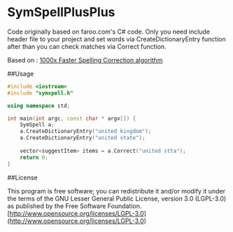 # SymSpellPlusPlus

Code originally based on faroo.com's C# code.
Only you need include header file to your project and set words via CreateDictionaryEntry function after than you can check matches via Correct function.

Based on : [1000x Faster Spelling Correction algorithm](http://blog.faroo.com/2012/06/07/improved-edit-distance-based-spelling-correction/)<br>



##Usage
```c++
#include <iostream>
#include "symspell.h"

using namespace std;

int main(int argc, const char * argv[]) {
    SymSpell a;
    a.CreateDictionaryEntry("united kingdom");
    a.CreateDictionaryEntry("united state");
    
    vector<suggestItem> items = a.Correct("united stta");
    return 0;
}
```

##License

This program is free software; you can redistribute it and/or modify
it under the terms of the GNU Lesser General Public License, 
version 3.0 (LGPL-3.0) as published by the Free Software Foundation.
[http://www.opensource.org/licenses/LGPL-3.0](http://www.opensource.org/licenses/LGPL-3.0)

